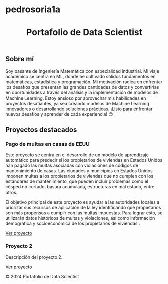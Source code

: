 # pedrosoria1a

<!DOCTYPE html>
<html lang="en">
<head>
    <meta charset="UTF-8">
    <meta name="viewport" content="width=device-width, initial-scale=1.0">
    <title>Portafolio de Data Scientist</title>
    <link rel="stylesheet" href="styles.css">
</head>
<body>
    <header>
        <h1>Portafolio de Data Scientist</h1>
    </header>
    <main>
        <section>
            <h2>Sobre mí</h2>
            <p>Soy pasante de Ingeniería Matemática con especialidad industrial. Mi viaje académico se centra en ML, donde he cultivado sólidos fundamentos en matemáticas, estadística y programación. Mi motivación radica en enfrentar los desafíos que presentan las grandes cantidades de datos y convertirlas en oportunidades a través del análisis y la implementación de modelos de Machine Learning. Estoy ansioso por aprovechar mis habilidades en proyectos desafiantes, ya sea creando modelos de Machine Learning innovadores o desarrollando soluciones prácticas. ¡Listo para enfrentar nuevos desafíos y aprender de cada experiencia! 😊</p>
        </section>
        <section>
            <h2>Proyectos destacados</h2>
            <div class="project">
                <h3>Pago de multas en casas de EEUU</h3>
                <p>Este proyecto se centra en el desarrollo de un modelo de aprendizaje automático para predecir si los propietarios de viviendas en Estados Unidos han pagado las multas asociadas con violaciones de códigos de mantenimiento de casas. Las ciudades y municipios en Estados Unidos imponen multas a los propietarios de viviendas que no cumplen con los estándares de mantenimiento, que pueden incluir problemas como el césped no cortado, basura acumulada, estructuras en mal estado, entre otros.

El objetivo principal de este proyecto es ayudar a las autoridades locales a priorizar sus recursos de aplicación de la ley identificando qué propietarios son más propensos a cumplir con las multas impuestas. Para lograr esto, se utilizarán datos históricos de multas y violaciones, así como información demográfica y socioeconómica de los propietarios de viviendas..</p>
                <a href="https://github.com/pedrosoriaa1a/pago_multas/blob/main/Pago_de_multas.ipynb">Ver proyecto</a>
            </div>
            <div class="project">
                <h3>Proyecto 2</h3>
                <p>Descripción del proyecto 2.</p>
                <a href="https://github.com/pedrosoriaa1a/pago_multas/blob/main/Pago_de_multas.ipynb">Ver proyecto</a>
            </div>
            <!-- Agrega más proyectos según sea necesario -->
        </section>
    </main>
    <footer>
        <p>&copy; 2024 Portafolio de Data Scientist</p>
    </footer>
</body>
</html>
